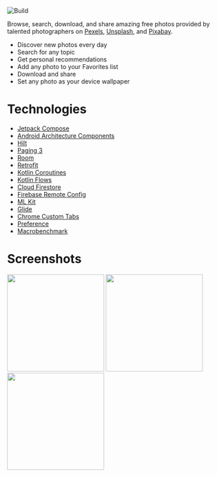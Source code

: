 ![Build](https://github.com/SIKV/Photos/workflows/Build/badge.svg)

Browse, search, download, and share amazing free photos provided by talented photographers on [Pexels](https://www.pexels.com), [Unsplash](https://unsplash.com), and [Pixabay](https://pixabay.com).

- Discover new photos every day
- Search for any topic
- Get personal recommendations
- Add any photo to your Favorites list
- Download and share
- Set any photo as your device wallpaper

# Technologies
- [Jetpack Compose](https://developer.android.com/jetpack/compose)
- [Android Architecture Components](https://developer.android.com/topic/libraries/architecture)
- [Hilt](https://developer.android.com/training/dependency-injection/hilt-android)
- [Paging 3](https://developer.android.com/topic/libraries/architecture/paging/v3-overview)
- [Room](https://developer.android.com/topic/libraries/architecture/room)
- [Retrofit](https://square.github.io/retrofit)
- [Kotlin Coroutines](https://kotlinlang.org/docs/reference/coroutines-overview.html)
- [Kotlin Flows](https://developer.android.com/kotlin/flow)
- [Cloud Firestore](https://firebase.google.com/docs/firestore)
- [Firebase Remote Config](https://firebase.google.com/docs/remote-config)
- [ML Kit](https://developers.google.com/ml-kit)
- [Glide](https://github.com/bumptech/glide)
- [Chrome Custom Tabs](https://developer.chrome.com/multidevice/android/customtabs)
- [Preference](https://developer.android.com/jetpack/androidx/releases/preference)
- [Macrobenchmark](https://developer.android.com/topic/performance/benchmarking/benchmarking-overview)

# Screenshots
<p>
  <img src="../assets/2022_1.png" width="225">
  <img src="../assets/2022_2.png" width="225">
  <img src="../assets/2022_3.png" width="225">
</p>
